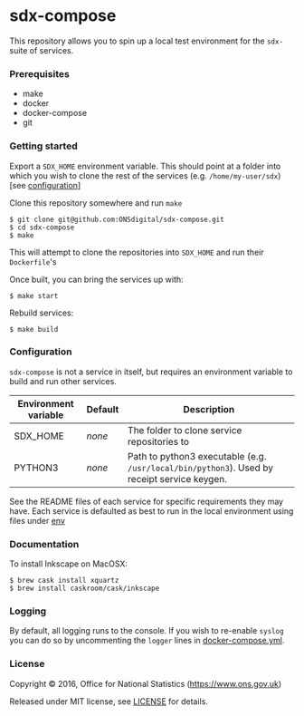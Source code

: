 # sdx-compose

This repository allows you to spin up a local test environment for the ``sdx-`` suite of services.

### Prerequisites

 - make
 - docker
 - docker-compose
 - git

### Getting started

Export a ``SDX_HOME`` environment variable. This should point at a folder into
which you wish to clone the rest of the services (e.g. ``/home/my-user/sdx``)
[see [configuration](#configuration)]

Clone this repository somewhere and run ``make``

```shell
$ git clone git@github.com:ONSdigital/sdx-compose.git
$ cd sdx-compose
$ make
```

This will attempt to clone the repositories into ``SDX_HOME`` and run their ``Dockerfile``'s

Once built, you can bring the services up with:

```shell
$ make start
```

Rebuild services:

```shell
$ make build
```

### Configuration

``sdx-compose`` is not a service in itself, but requires an environment variable
to build and run other services.

| Environment variable | Default | Description
| -------------------- | ------- | -----------
| SDX_HOME             | _none_  | The folder to clone service repositories to
| PYTHON3              | _none_  | Path to python3 executable (e.g. ``/usr/local/bin/python3``). Used by receipt service keygen.

See the README files of each service for specific requirements they may have.
Each service is defaulted as best to run in the local environment using files
under [env](env)

### Documentation

To install Inkscape on MacOSX:

```
$ brew cask install xquartz
$ brew install caskroom/cask/inkscape

```

### Logging

By default, all logging runs to the console. If you wish to re-enable ``syslog``
you can do so by uncommenting the ``logger`` lines in [docker-compose.yml](docker-compose.yml).

### License

Copyright ©‎ 2016, Office for National Statistics (https://www.ons.gov.uk)

Released under MIT license, see [LICENSE](LICENSE.md) for details.
